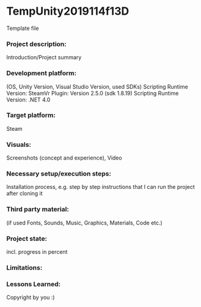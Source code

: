 # TempUnity2019114f13D
Template file

### Project description: 
Introduction/Project summary 

### Development platform: 
(OS, Unity Version, Visual Studio Version, used SDKs)
Scripting Runtime Version: 
SteamVr Plugin: Version 2.5.0 (sdk 1.8.19)
Scripting Runtime Version: .NET 4.0

### Target platform: 
Steam

### Visuals: 
Screenshots (concept and experience), Video

### Necessary setup/execution steps: 
Installation process, e.g. step by step instructions that I can run the project after cloning it

### Third party material: 
(if used Fonts, Sounds, Music, Graphics, Materials, Code etc.)

### Project state: 
incl. progress in percent

### Limitations: 

### Lessons Learned: 

Copyright by you :)